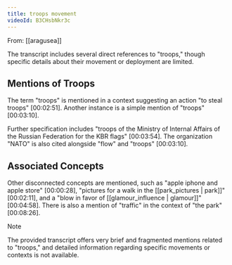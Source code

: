 ```yaml
---
title: troops movement
videoId: B3CHsbNkr3c
---
```


From: [[aragusea]] <br/> 

The transcript includes several direct references to "troops," though specific details about their movement or deployment are limited.

## Mentions of Troops

The term "troops" is mentioned in a context suggesting an action "to steal troops" <a class="yt-timestamp" data-t="00:02:51">[00:02:51]</a>. Another instance is a simple mention of "troops" <a class="yt-timestamp" data-t="00:03:10">[00:03:10]</a>.

Further specification includes "troops of the Ministry of Internal Affairs of the Russian Federation for the KBR flags" <a class="yt-timestamp" data-t="00:03:54">[00:03:54]</a>. The organization "NATO" is also cited alongside "flow" and "troops" <a class="yt-timestamp" data-t="00:03:10">[00:03:10]</a>.

## Associated Concepts

Other disconnected concepts are mentioned, such as "apple iphone and apple store" <a class="yt-timestamp" data-t="00:00:28">[00:00:28]</a>, "pictures for a walk in the [[park_pictures | park]]" <a class="yt-timestamp" data-t="00:02:11">[00:02:11]</a>, and a "blow in favor of [[glamour_influence | glamour]]" <a class="yt-timestamp" data-t="00:04:58">[00:04:58]</a>. There is also a mention of "traffic" in the context of "the park" <a class="yt-timestamp" data-t="00:08:26">[00:08:26]</a>.

> [!NOTE]
> The provided transcript offers very brief and fragmented mentions related to "troops," and detailed information regarding specific movements or contexts is not available.